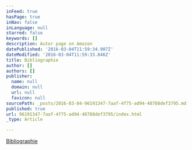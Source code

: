 ```yaml
---
inFeed: true
hasPage: true
inNav: false
inLanguage: null
starred: false
keywords: []
description: Autor page on Amazon
datePublished: '2016-03-04T11:59:34.907Z'
dateModified: '2016-03-04T11:59:33.846Z'
title: Bibliographie
author: []
authors: []
publisher:
  name: null
  domain: null
  url: null
  favicon: null
sourcePath: _posts/2016-03-04-96191347-7aaf-4f75-ad94-48788def3795.md
published: true
url: 96191347-7aaf-4f75-ad94-48788def3795/index.html
_type: Article

---
```

[Bibliographie][0]

[0]: amazon.com/author/bertier_luyt